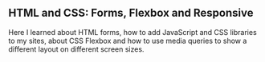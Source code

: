 ## HTML and CSS: Forms, Flexbox and Responsive

Here I learned about HTML forms, how to add JavaScript and CSS libraries to my sites, about CSS Flexbox and how to use media queries to show a different layout on different screen sizes.